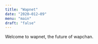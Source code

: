 ```yaml
---
title: "Wapnet"
date: "2020–012–09"
menu: "main"
draft: "false"
---
```

Welcome to wapnet, the future of wapchan.  